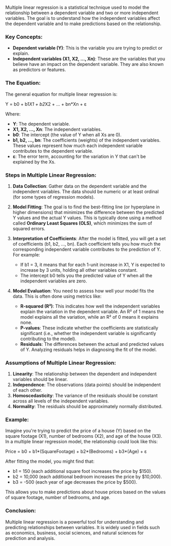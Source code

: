 Multiple linear regression is a statistical technique used to model the relationship between a dependent variable and two or more independent variables. The goal is to understand how the independent variables affect the dependent variable and to make predictions based on the relationship.

### Key Concepts:
- **Dependent variable (Y)**: This is the variable you are trying to predict or explain.
- **Independent variables (X1, X2, ..., Xn)**: These are the variables that you believe have an impact on the dependent variable. They are also known as predictors or features.

### The Equation:
The general equation for multiple linear regression is:

Y = b0 + b1*X1 + b2*X2 + ... + bn*Xn + ε

Where:
- **Y**: The dependent variable.
- **X1, X2, ..., Xn**: The independent variables.
- **b0**: The intercept (the value of Y when all Xs are 0).
- **b1, b2, ..., bn**: The coefficients (weights) of the independent variables. These values represent how much each independent variable contributes to the dependent variable.
- **ε**: The error term, accounting for the variation in Y that can't be explained by the Xs.

### Steps in Multiple Linear Regression:
1. **Data Collection**: Gather data on the dependent variable and the independent variables. The data should be numeric or at least ordinal (for some types of regression models).
   
2. **Model Fitting**: The goal is to find the best-fitting line (or hyperplane in higher dimensions) that minimizes the difference between the predicted Y values and the actual Y values. This is typically done using a method called **Ordinary Least Squares (OLS)**, which minimizes the sum of squared errors.

3. **Interpretation of Coefficients**: After the model is fitted, you will get a set of coefficients (b1, b2, ..., bn). Each coefficient tells you how much the corresponding independent variable contributes to the prediction of Y. For example:
   - If b1 = 3, it means that for each 1-unit increase in X1, Y is expected to increase by 3 units, holding all other variables constant.
   - The intercept b0 tells you the predicted value of Y when all the independent variables are zero.

4. **Model Evaluation**: You need to assess how well your model fits the data. This is often done using metrics like:
   - **R-squared (R²)**: This indicates how well the independent variables explain the variation in the dependent variable. An R² of 1 means the model explains all the variation, while an R² of 0 means it explains none.
   - **P-values**: These indicate whether the coefficients are statistically significant (i.e., whether the independent variable is significantly contributing to the model).
   - **Residuals**: The differences between the actual and predicted values of Y. Analyzing residuals helps in diagnosing the fit of the model.

### Assumptions of Multiple Linear Regression:
1. **Linearity**: The relationship between the dependent and independent variables should be linear.
2. **Independence**: The observations (data points) should be independent of each other.
3. **Homoscedasticity**: The variance of the residuals should be constant across all levels of the independent variables.
4. **Normality**: The residuals should be approximately normally distributed.

### Example:
Imagine you're trying to predict the price of a house (Y) based on the square footage (X1), number of bedrooms (X2), and age of the house (X3). In a multiple linear regression model, the relationship could look like this:

Price = b0 + b1*(SquareFootage) + b2*(Bedrooms) + b3*(Age) + ε

After fitting the model, you might find that:
- b1 = 150 (each additional square foot increases the price by $150).
- b2 = 10,000 (each additional bedroom increases the price by $10,000).
- b3 = -500 (each year of age decreases the price by $500).

This allows you to make predictions about house prices based on the values of square footage, number of bedrooms, and age.

### Conclusion:
Multiple linear regression is a powerful tool for understanding and predicting relationships between variables. It is widely used in fields such as economics, business, social sciences, and natural sciences for prediction and analysis.